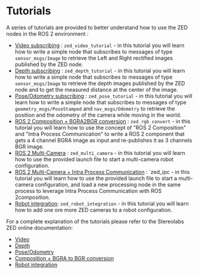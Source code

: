# Tutorials

A series of tutorials are provided to better understand how to use the ZED nodes in the ROS 2 environment :

- [Video subscribing](./zed_video_tutorial) : `zed_video_tutorial` - in this tutorial you will learn how to write a simple node that subscribes to messages of type `sensor_msgs/Image` to retrieve the Left and Right rectified images published by the ZED node.
- [Depth subscribing](./zed_depth_tutorial) : `zed_depth_tutorial` - in this tutorial you will learn how to write a simple node that subscribes to messages of type `sensor_msgs/Image` to retrieve the depth images published by the ZED node and to get the measured distance at the center of the image.
- [Pose/Odometry subscribing](./zed_pose_tutorial) : `zed_pose_tutorial` - in this tutorial you will learn how to write a simple node that subscribes to messages of type `geometry_msgs/PoseStamped` and `nav_msgs/Odometry` to retrieve the position and the odometry of the camera while moving in the world.
- [ROS 2 Composition + BGRA2BGR conversion](./zed_rgb_convert) : `zed_rgb_convert` - in this tutorial you will learn how to use the concept of "ROS 2 Composition" and "Intra Process Communication" to write a ROS 2 component that gets a 4 channel BGRA image as input and re-publishes it as 3 channels BGR image.
- [ROS 2 Multi-Camera](./zed_multi_camera) : `zed_multi_camera` - in this tutorial you will learn how to use the provided launch file to start a multi-camera robot configuration.
- [ROS 2 Multi-Camera + Intra Process Communication](./zed_ipc) : `zed_ipc - in this tutorial you will learn how to use the provided launch file to start a multi-camera configuration, and load a new processing node in the same process to leverage Intra Process Communication with ROS 2composition.
- [Robot integration](./zed_robot_integration): `zed_robot_integration` - in this tutorial you will learn how to add one ore more ZED cameras to a robot configuration.

For a complete explanation of the tutorials please refer to the Stereolabs ZED online documentation:

- [Video](https://www.stereolabs.com/docs/ros2/video/)
- [Depth](https://www.stereolabs.com/docs/ros2/depth_sensing/)
- [Pose/Odometry](https://www.stereolabs.com/docs/ros2/position/)
- [Composition + BGRA to BGR conversion](https://www.stereolabs.com/docs/ros2/ros2_composition/)
- [Robot integration](https://www.stereolabs.com/docs/ros2/ros2_zed_integration/)
